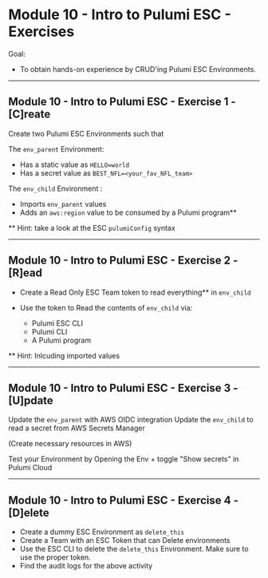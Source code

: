 # Module 10 - Intro to Pulumi ESC - Exercises

Goal:

- To obtain hands-on experience by CRUD'ing Pulumi ESC Environments.

---

## Module 10 - Intro to Pulumi ESC - Exercise 1 - [C]reate

Create two Pulumi ESC Environments such that

The `env_parent` Environment:

- Has a static value as `HELLO=world`
- Has a secret value as `BEST_NFL=<your_fav_NFL_team>`

The `env_child` Environment :

- Imports `env_parent` values
- Adds an `aws:region` value to be consumed by a Pulumi program**

** Hint: take a look at the ESC `pulumiConfig` syntax

---

## Module 10 - Intro to Pulumi ESC - Exercise 2 - [R]ead

- Create a Read Only ESC Team token to read everything** in `env_child`
- Use the token to Read the contents of `env_child` via:

  - Pulumi ESC CLI
  - Pulumi CLI
  - A Pulumi program

** Hint: Inlcuding imported values

---

## Module 10 - Intro to Pulumi ESC - Exercise 3 - [U]pdate

Update the `env_parent` with AWS OIDC integration
Update the `env_child` to read a secret from AWS Secrets Manager

(Create necessary resources in AWS)

Test your Environment by Opening the Env + toggle "Show secrets" in Pulumi Cloud

---

## Module 10 - Intro to Pulumi ESC - Exercise 4 - [D]elete

- Create a dummy ESC Environment as `delete_this`
- Create a Team with an ESC Token that can Delete environments
- Use the ESC CLI to delete the `delete_this` Environment. Make sure to use the proper token.
- Find the audit logs for the above activity
